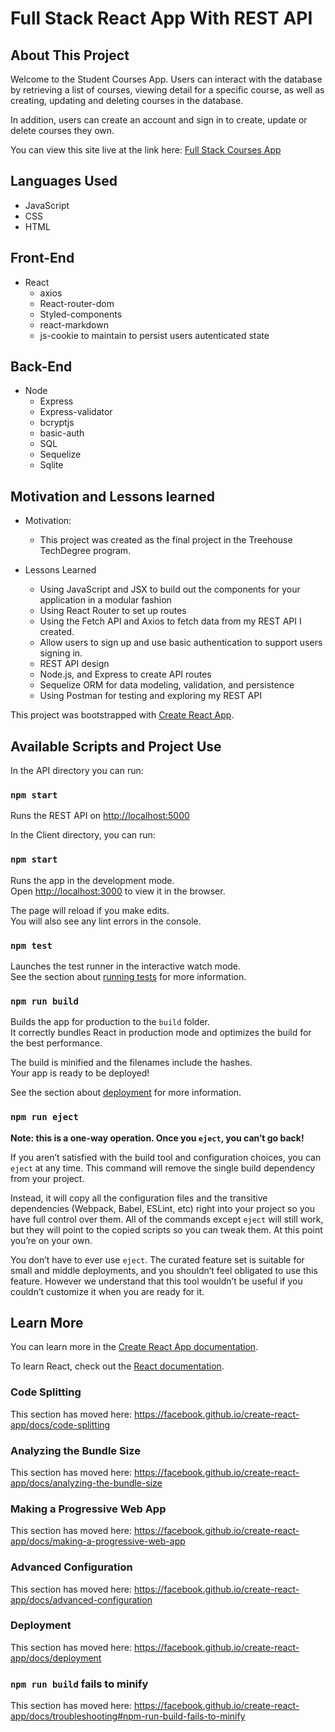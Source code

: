 # Full Stack React App With REST API

## About This Project

Welcome to the Student Courses App. Users can interact with the database by retrieving a list of courses, viewing detail for a specific course, as well as creating, updating and deleting courses in the database.

In addition, users can create an account and sign in to create, update or delete courses they own.

You can view this site live at the link here: [Full Stack Courses App ](https://courses-app.netlify.com/)

## Languages Used

- JavaScript
- CSS
- HTML

## Front-End

- React
  - axios
  - React-router-dom
  - Styled-components
  - react-markdown
  - js-cookie to maintain to persist users autenticated state

## Back-End

- Node
  - Express
  - Express-validator
  - bcryptjs
  - basic-auth
  - SQL
  - Sequelize
  - Sqlite

## Motivation and Lessons learned

- Motivation:

  - This project was created as the final project in the Treehouse TechDegree program.

- Lessons Learned
  - Using JavaScript and JSX to build out the components for your application in a modular fashion
  - Using React Router to set up routes
  - Using the Fetch API and Axios to fetch data from my REST API I created.
  - Allow users to sign up and use basic authentication to support users signing in.
  - REST API design
  - Node.js, and Express to create API routes
  - Sequelize ORM for data modeling, validation, and persistence
  - Using Postman for testing and exploring my REST API

This project was bootstrapped with [Create React App](https://github.com/facebook/create-react-app).

## Available Scripts and Project Use

In the API directory you can run:

### `npm start`

Runs the REST API on [http://localhost:5000](http://localhost:5000)

In the Client directory, you can run:

### `npm start`

Runs the app in the development mode.<br>
Open [http://localhost:3000](http://localhost:3000) to view it in the browser.

The page will reload if you make edits.<br>
You will also see any lint errors in the console.

### `npm test`

Launches the test runner in the interactive watch mode.<br>
See the section about [running tests](https://facebook.github.io/create-react-app/docs/running-tests) for more information.

### `npm run build`

Builds the app for production to the `build` folder.<br>
It correctly bundles React in production mode and optimizes the build for the best performance.

The build is minified and the filenames include the hashes.<br>
Your app is ready to be deployed!

See the section about [deployment](https://facebook.github.io/create-react-app/docs/deployment) for more information.

### `npm run eject`

**Note: this is a one-way operation. Once you `eject`, you can’t go back!**

If you aren’t satisfied with the build tool and configuration choices, you can `eject` at any time. This command will remove the single build dependency from your project.

Instead, it will copy all the configuration files and the transitive dependencies (Webpack, Babel, ESLint, etc) right into your project so you have full control over them. All of the commands except `eject` will still work, but they will point to the copied scripts so you can tweak them. At this point you’re on your own.

You don’t have to ever use `eject`. The curated feature set is suitable for small and middle deployments, and you shouldn’t feel obligated to use this feature. However we understand that this tool wouldn’t be useful if you couldn’t customize it when you are ready for it.

## Learn More

You can learn more in the [Create React App documentation](https://facebook.github.io/create-react-app/docs/getting-started).

To learn React, check out the [React documentation](https://reactjs.org/).

### Code Splitting

This section has moved here: https://facebook.github.io/create-react-app/docs/code-splitting

### Analyzing the Bundle Size

This section has moved here: https://facebook.github.io/create-react-app/docs/analyzing-the-bundle-size

### Making a Progressive Web App

This section has moved here: https://facebook.github.io/create-react-app/docs/making-a-progressive-web-app

### Advanced Configuration

This section has moved here: https://facebook.github.io/create-react-app/docs/advanced-configuration

### Deployment

This section has moved here: https://facebook.github.io/create-react-app/docs/deployment

### `npm run build` fails to minify

This section has moved here: https://facebook.github.io/create-react-app/docs/troubleshooting#npm-run-build-fails-to-minify
